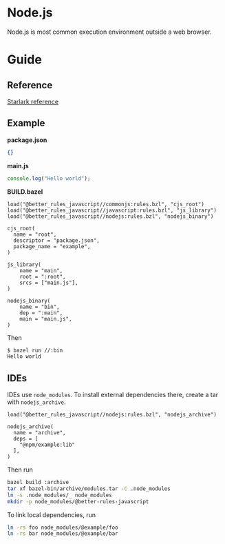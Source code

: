 # Node.js

Node.js is most common execution environment outside a web browser.

<!-- START doctoc -->
<!-- END doctoc -->

# Guide

## Reference

[Starlark reference](stardoc/nodejs.md)

## Example

**package.json**

```json
{}
```

**main.js**

```js
console.log("Hello world");
```

**BUILD.bazel**

```bzl
load("@better_rules_javascript//commonjs:rules.bzl", "cjs_root")
load("@better_rules_javascript//javascript:rules.bzl", "js_library")
load("@better_rules_javascript//nodejs:rules.bzl", "nodejs_binary")

cjs_root(
  name = "root",
  descriptor = "package.json",
  package_name = "example",
)

js_library(
    name = "main",
    root = ":root",
    srcs = ["main.js"],
)

nodejs_binary(
    name = "bin",
    dep = ":main",
    main = "main.js",
)
```

Then

```txt
$ bazel run //:bin
Hello world
```

## IDEs

IDEs use `node_modules`. To install external dependencies there, create a tar
with `nodejs_archive`.

```bzl
load("@better_rules_javascript//nodejs:rules.bzl", "nodejs_archive")

nodejs_archive(
  name = "archive",
  deps = [
    "@npm/example:lib"
  ],
)
```

Then run

```sh
bazel build :archive
tar xf bazel-bin/archive/modules.tar -C .node_modules
ln -s .node_modules/_ node_modules
mkdir -p node_modules/@better-rules-javascript
```

To link local dependencies, run

```sh
ln -rs foo node_modules/@example/foo
ln -rs bar node_modules/@example/bar
```
